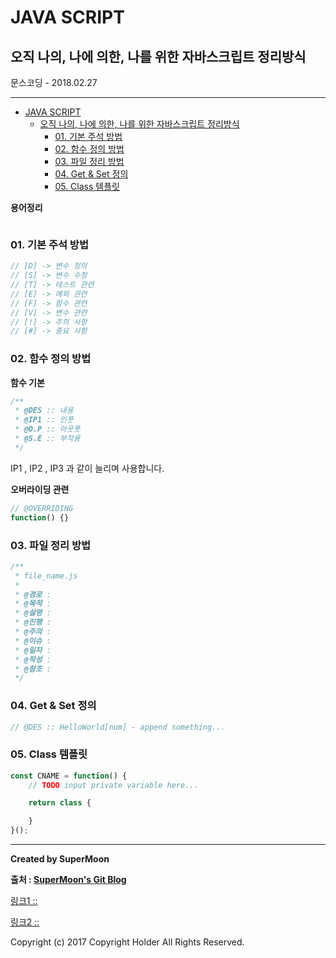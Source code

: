 
# JAVA SCRIPT
## 오직 나의, 나에 의한, 나를 위한 자바스크립트 정리방식

<div class="pull-right"> 문스코딩 - 2018.02.27 </div>

---

<!-- @import "[TOC]" {cmd="toc" depthFrom=1 depthTo=6 orderedList=false} -->
<!-- code_chunk_output -->

* [JAVA SCRIPT](#java-script)
	* [오직 나의, 나에 의한, 나를 위한 자바스크립트 정리방식](#오직-나의-나에-의한-나를-위한-자바스크립트-정리방식)
		* [01. 기본 주석 방법](#01-기본-주석-방법)
		* [02. 함수 정의 방법](#02-함수-정의-방법)
		* [03. 파일 정리 방법](#03-파일-정리-방법)
		* [04. Get & Set 정의](#04-get-set-정의)
		* [05. Class 템플릿](#05-class-템플릿)

<!-- /code_chunk_output -->

**용어정리**
```

```

### 01. 기본 주석 방법

```js
// [D] -> 변수 정의
// [S] -> 변수 수정
// [T] -> 테스트 관련
// [E] -> 예외 관련
// [F] -> 함수 관련
// [V] -> 변수 관련
// [!] -> 주의 사항
// [#] -> 중요 사항
```

### 02. 함수 정의 방법

**함수 기본**

```js
/**
 * @DES :: 내용
 * @IP1 :: 인풋
 * @O.P :: 아웃풋
 * @S.E :: 부작용
 */
```

IP1 , IP2 , IP3 과 같이 늘리며 사용합니다.

**오버라이딩 관련**

```js
// @OVERRIDING
function() {}
```

### 03. 파일 정리 방법

```js
/**
 * file_name.js
 *
 * @경로 :
 * @목적 :
 * @설명 :
 * @진행 :
 * @주의 :
 * @이슈 :
 * @일자 :
 * @작성 :
 * @참조 :
 */
```

### 04. Get & Set 정의

```js
// @DES :: HelloWorld[num] - append something...
```

### 05. Class 템플릿
```js
const CNAME = function() {
	// TODO input private variable here...

	return class {

	}
}();
```

---

**Created by SuperMoon**

**출처 : [SuperMoon's Git Blog](https://github.com/jm921106)**

[링크1 :: ]()

[링크2 :: ]()

Copyright (c) 2017 Copyright Holder All Rights Reserved.
